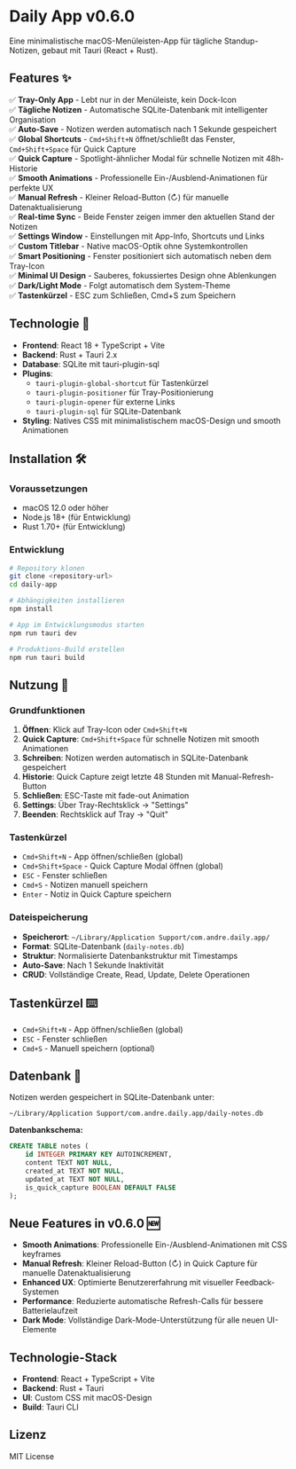 # Daily App v0.6.0

Eine minimalistische macOS-Menüleisten-App für tägliche Standup-Notizen, gebaut mit Tauri (React + Rust).

## Features ✨

✅ **Tray-Only App** - Lebt nur in der Menüleiste, kein Dock-Icon  
✅ **Tägliche Notizen** - Automatische SQLite-Datenbank mit intelligenter Organisation  
✅ **Auto-Save** - Notizen werden automatisch nach 1 Sekunde gespeichert  
✅ **Global Shortcuts** - `Cmd+Shift+N` öffnet/schließt das Fenster, `Cmd+Shift+Space` für Quick Capture  
✅ **Quick Capture** - Spotlight-ähnlicher Modal für schnelle Notizen mit 48h-Historie  
✅ **Smooth Animations** - Professionelle Ein-/Ausblend-Animationen für perfekte UX  
✅ **Manual Refresh** - Kleiner Reload-Button (↻) für manuelle Datenaktualisierung  
✅ **Real-time Sync** - Beide Fenster zeigen immer den aktuellen Stand der Notizen  
✅ **Settings Window** - Einstellungen mit App-Info, Shortcuts und Links  
✅ **Custom Titlebar** - Native macOS-Optik ohne Systemkontrollen  
✅ **Smart Positioning** - Fenster positioniert sich automatisch neben dem Tray-Icon  
✅ **Minimal UI Design** - Sauberes, fokussiertes Design ohne Ablenkungen  
✅ **Dark/Light Mode** - Folgt automatisch dem System-Theme  
✅ **Tastenkürzel** - ESC zum Schließen, Cmd+S zum Speichern  

## Technologie 🚀

- **Frontend**: React 18 + TypeScript + Vite
- **Backend**: Rust + Tauri 2.x
- **Database**: SQLite mit tauri-plugin-sql
- **Plugins**: 
  - `tauri-plugin-global-shortcut` für Tastenkürzel
  - `tauri-plugin-positioner` für Tray-Positionierung
  - `tauri-plugin-opener` für externe Links
  - `tauri-plugin-sql` für SQLite-Datenbank
- **Styling**: Natives CSS mit minimalistischem macOS-Design und smooth Animationen

## Installation 🛠️

### Voraussetzungen
- macOS 12.0 oder höher
- Node.js 18+ (für Entwicklung)
- Rust 1.70+ (für Entwicklung)

### Entwicklung

```bash
# Repository klonen
git clone <repository-url>
cd daily-app

# Abhängigkeiten installieren
npm install

# App im Entwicklungsmodus starten
npm run tauri dev

# Produktions-Build erstellen
npm run tauri build
```

## Nutzung 📝

### Grundfunktionen
1. **Öffnen**: Klick auf Tray-Icon oder `Cmd+Shift+N`
2. **Quick Capture**: `Cmd+Shift+Space` für schnelle Notizen mit smooth Animationen
3. **Schreiben**: Notizen werden automatisch in SQLite-Datenbank gespeichert
4. **Historie**: Quick Capture zeigt letzte 48 Stunden mit Manual-Refresh-Button
5. **Schließen**: ESC-Taste mit fade-out Animation
6. **Settings**: Über Tray-Rechtsklick → "Settings"
7. **Beenden**: Rechtsklick auf Tray → "Quit"

### Tastenkürzel
- `Cmd+Shift+N` - App öffnen/schließen (global)
- `Cmd+Shift+Space` - Quick Capture Modal öffnen (global)
- `ESC` - Fenster schließen
- `Cmd+S` - Notizen manuell speichern
- `Enter` - Notiz in Quick Capture speichern

### Dateispeicherung
- **Speicherort**: `~/Library/Application Support/com.andre.daily.app/`
- **Format**: SQLite-Datenbank (`daily-notes.db`)
- **Struktur**: Normalisierte Datenbankstruktur mit Timestamps
- **Auto-Save**: Nach 1 Sekunde Inaktivität
- **CRUD**: Vollständige Create, Read, Update, Delete Operationen

## Tastenkürzel ⌨️

- `Cmd+Shift+N` - App öffnen/schließen (global)
- `ESC` - Fenster schließen
- `Cmd+S` - Manuell speichern (optional)

## Datenbank 💾

Notizen werden gespeichert in SQLite-Datenbank unter:
```
~/Library/Application Support/com.andre.daily.app/daily-notes.db
```

**Datenbankschema:**
```sql
CREATE TABLE notes (
    id INTEGER PRIMARY KEY AUTOINCREMENT,
    content TEXT NOT NULL,
    created_at TEXT NOT NULL,
    updated_at TEXT NOT NULL,
    is_quick_capture BOOLEAN DEFAULT FALSE
);
```

## Neue Features in v0.6.0 🆕

- **Smooth Animations**: Professionelle Ein-/Ausblend-Animationen mit CSS keyframes
- **Manual Refresh**: Kleiner Reload-Button (↻) in Quick Capture für manuelle Datenaktualisierung  
- **Enhanced UX**: Optimierte Benutzererfahrung mit visueller Feedback-Systemen
- **Performance**: Reduzierte automatische Refresh-Calls für bessere Batterielaufzeit
- **Dark Mode**: Vollständige Dark-Mode-Unterstützung für alle neuen UI-Elemente

## Technologie-Stack

- **Frontend**: React + TypeScript + Vite
- **Backend**: Rust + Tauri
- **UI**: Custom CSS mit macOS-Design
- **Build**: Tauri CLI

## Lizenz

MIT License
